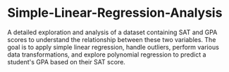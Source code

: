 # Simple-Linear-Regression-Analysis
A detailed exploration and analysis of a dataset containing SAT and GPA scores to understand the relationship between these two variables. The goal is to apply simple linear regression, handle outliers, perform various data transformations, and explore polynomial regression to predict a student's GPA based on their SAT score.
